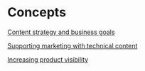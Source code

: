 # Concepts

[Content strategy and business goals](https://github.com/panissidi/Miscellaneous/blob/main/content_strategy_and_business_goals.dita)

[Supporting marketing with technical content](https://github.com/panissidi/Miscellaneous/blob/main/supporting_marketing_with_technical_content.dita)

[Increasing product visibility](https://github.com/panissidi/Miscellaneous/blob/main/increasing_product_visibility.dita)
